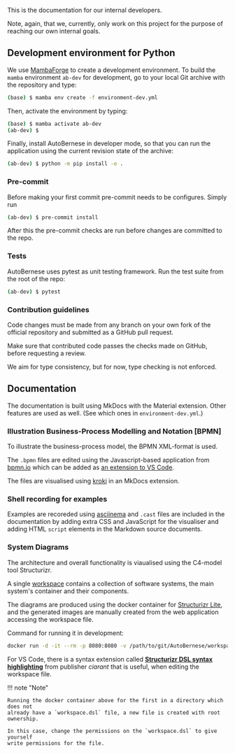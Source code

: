 
This is the documentation for our internal developers.

Note, again, that we, currently, only work on this project for the purpose of
reaching our own internal goals.


## Development environment for Python

We use [MambaForge] to create a development environment. To build the `mamba`
environment `ab-dev` for development, go to your local Git archive with the
repository and type:

[MambaForge]: ../prerequisites.md

```sh
(base) $ mamba env create -f environment-dev.yml
```

Then, activate the environment by typing:

```sh
(base) $ mamba activate ab-dev
(ab-dev) $
```

Finally, install AutoBernese in developer mode, so that you can run the
application using the current revision state of the archive:

```sh
(ab-dev) $ python -m pip install -e .
```

### Pre-commit

Before making your first commit pre-commit needs to be configures. Simply
run

```sh
(ab-dev) $ pre-commit install
```

After this the pre-commit checks are run before changes are committed to
the repo.

### Tests

AutoBernese uses pytest as unit testing framework. Run the test suite from
the root of the repo:

```sh
(ab-dev) $ pytest
```

### Contribution guidelines

Code changes must be made from any branch on your own fork of the official
repository and submitted as a GitHub pull request.

Make sure that contributed code passes the checks made on GitHub, before
requesting a review.

We aim for type consistency, but for now, type checking is not enforced.


## Documentation

The documentation is built using MkDocs with the Material extension. Other
features are used as well. (See which ones in `environment-dev.yml`.)


### Illustration Business-Process Modelling and Notation [BPMN]

To illustrate the business-process model, the BPMN XML-format is used.

The `.bpmn` files are edited using the Javascript-based application from
[bpmn.io](https://bpmn.io/) which can be added as [an extension to VS
Code][VSC-EXT-BPMN].

[VSC-EXT-BPMN]: https://marketplace.visualstudio.com/items?itemName=bpmn-io.vs-code-bpmn-io

The files are visualised using [kroki](https://kroki.io/) in an MkDocs
extension.


### Shell recording for examples

Examples are recoreded using [asciinema](https://asciinema.org/) and `.cast`
files are included in the documentation by adding extra CSS and JavaScript for
the visualiser and adding HTML `script` elements in the Markdown source
documents.


### System Diagrams

The architecture and overall functionality is viaualised using the C4-model tool
Structurizr.

A single [workspace][STRUCTURIZR-WORKSPACE-DSL] contains a collection of
software systems, the main system's container and their components.

[STRUCTURIZR-WORKSPACE-DSL]:
    https://github.com/sdfidk/autobernese/blob/main/workspace/structurizr/workspace.dsl

The diagrams are produced using the docker container for [Structurizr
Lite][STRUCTURIZR-LITE], and the generated images are manually created from the
web application accessing the workspace file.

[STRUCTURIZR-LITE]: https://structurizr.com/help/lite

Command for running it in development:

```sh
docker run -d -it --rm -p 8080:8080 -v /path/to/git/AutoBernese/workspace/structurizr:/usr/local/structurizr structurizr/lite
```

For VS Code, there is a syntax extension called [**Structurizr DSL syntax
highlighting**][VSC-EXT-STRUCTURIZR] from publisher *ciarant* that is useful,
when editing the workspace file.

[VSC-EXT-STRUCTURIZR]: https://marketplace.visualstudio.com/items?itemName=ciarant.vscode-structurizr

!!! note "Note"

    Running the docker container above for the first in a directory which does not
    already have a `workspace.dsl` file, a new file is created with root ownership.

    In this case, change the permissions on the `workspace.dsl` to give yourself
    write permissions for the file.
